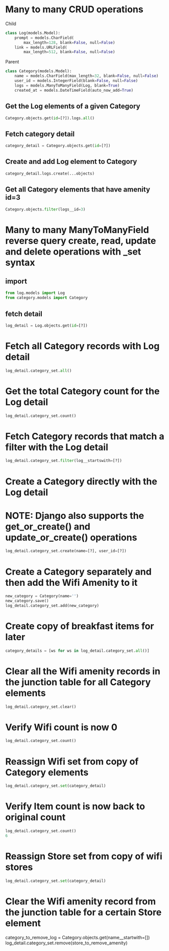 # Many to many CRUD operations

Child

```py
class Log(models.Model):
    prompt = models.CharField(
        max_length=128, blank=False, null=False)
    link = models.URLField(
        max_length=512, blank=False, null=False)
```

Parent

```py
class Category(models.Model):
    name = models.CharField(max_length=32, blank=False, null=False)
    user_id = models.IntegerField(blank=False, null=False)
    logs = models.ManyToManyField(Log, blank=True)
    created_at = models.DateTimeField(auto_now_add=True)
```

## Get the Log elements of a given Category

```py
Category.objects.get(id=[?]).logs.all()
```

## Fetch category detail

```py
category_detail = Category.objects.get(id=[?])
```

## Create and add Log element to Category

```py
category_detail.logs.create(...objects)
```

## Get all Category elements that have amenity id=3

```py
Category.objects.filter(logs__id=3)
```

# Many to many ManyToManyField reverse query create, read, update and delete operations with \_set syntax

## import

```py
from log.models import Log
from category.models import Category
```

## fetch detail

```py
log_detail = Log.objects.get(id=[?])
```

# Fetch all Category records with Log detail

```py
log_detail.category_set.all()
```

# Get the total Category count for the Log detail

```py
log_detail.category_set.count()
```

# Fetch Category records that match a filter with the Log detail

```py
log_detail.category_set.filter(log__startswith=[?])
```

# Create a Category directly with the Log detail

# NOTE: Django also supports the get_or_create() and update_or_create() operations

```py
log_detail.category_set.create(name=[?], user_id=[?])
```

# Create a Category separately and then add the Wifi Amenity to it

```py
new_category = Category(name='')
new_category.save()
log_detail.category_set.add(new_category)
```

# Create copy of breakfast items for later

```py
category_details = [ws for ws in log_detail.category_set.all()]
```

# Clear all the Wifi amenity records in the junction table for all Category elements

```py
log_detail.category_set.clear()
```

# Verify Wifi count is now 0

```py
log_detail.category_set.count()
```

# Reassign Wifi set from copy of Category elements

```py
log_detail.category_set.set(category_detail)
```

# Verify Item count is now back to original count

```py
log_detail.category_set.count()
6
```

# Reassign Store set from copy of wifi stores

```py
log_detail.category_set.set(category_detail)
```

# Clear the Wifi amenity record from the junction table for a certain Store element

category_to_remove_log = Category.objects.get(name\_\_startwith=[])
log_detail.category_set.remove(store_to_remove_amenity)
